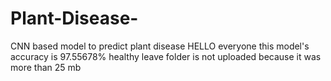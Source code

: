 # Plant-Disease-
CNN based model to predict plant disease
HELLO everyone this model's accuracy is 97.55678% healthy leave folder is not uploaded because it was more than 25 mb 
